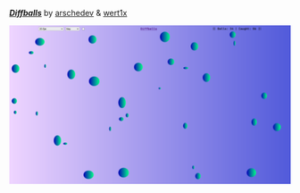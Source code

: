 [***Diffballs***](https://arschedev.github.io/diffballs) by [arschedev](https://github.com/arschedev)
& [wert1x](https://github.com/wert1x)

<img alt="Diffballs" src="diffballs.png" width="640">